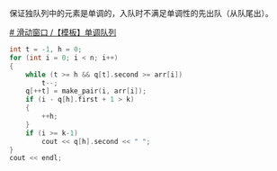 保证独队列中的元素是单调的，入队时不满足单调性的先出队（从队尾出）。

[# 滑动窗口 /【模板】单调队列](https://www.luogu.com.cn/problem/P1886)

```c++
int t = -1, h = 0;
for (int i = 0; i < n; i++)
{
	while (t >= h && q[t].second >= arr[i])
		t--;
	q[++t] = make_pair(i, arr[i]);
	if (i - q[h].first + 1 > k)
	{
		++h;
	}
	if (i >= k-1)
		cout << q[h].second << " ";
}
cout << endl;
```